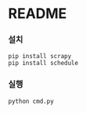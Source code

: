 # README

### 설치

```
pip install scrapy
pip install schedule
```



### 실행

```
python cmd.py
```

